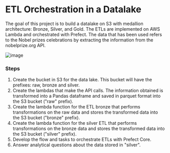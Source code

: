 # ETL Orchestration in a Datalake

The goal of this project is to build a datalake on S3 with medallion architecture: Bronze, Silver, and Gold. The ETLs are implemented on AWS Lambda and orchestrated with Prefect. The data that has been used refers to the Nobel prizes celebrations by extracting the information from the nobelprize.org API.

![image](https://github.com/ivangprado/ETL_orchestration-Medallion_datalake/assets/6001254/d4176093-5d55-490a-ab09-4ed9512ebaf8)


### Steps

1. Create the bucket in S3 for the data lake. This bucket will have the prefixes: raw, bronze and silver.
2. Create the lambdas that make the API calls. The information obtained is transformed into a Pandas dataframe and saved in parquet format into the S3 bucket ("raw" prefix).
3. Create the lambda function for the ETL bronze that performs transformations on the raw data and stores the transformed data into the S3 bucket ("bronze" prefix).
4. Create the lambda function for the silver ETL that performs transformations on the bronze data and stores the transformed data into the S3 bucket ("silver" prefix).
5. Develop the flow and tasks to orchestrate ETLs with Prefect Core.
6. Answer analytical questions about the data stored in "silver".
